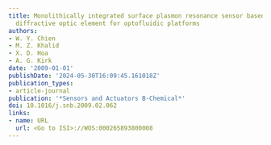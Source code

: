 ```yaml
---
title: Monolithically integrated surface plasmon resonance sensor based on focusing
  diffractive optic element for optofluidic platforms
authors:
- W. Y. Chien
- M. Z. Khalid
- X. D. Hoa
- A. G. Kirk
date: '2009-01-01'
publishDate: '2024-05-30T16:09:45.161018Z'
publication_types:
- article-journal
publication: '*Sensors and Actuators B-Chemical*'
doi: 10.1016/j.snb.2009.02.062
links:
- name: URL
  url: <Go to ISI>://WOS:000265893800008
---
```

